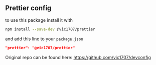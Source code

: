 ## Prettier config

to use this package install it with

```bash
npm install --save-dev @vic1707/prettier
```

and add this line to your `package.json`

```json
"prettier": "@vic1707/prettier"
```

Original repo can be found here: https://github.com/vic1707/devconfig
